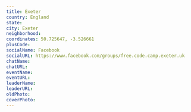 ```yaml
---
title: Exeter
country: England
state: 
city: Exeter
neighborhood: 
coordinates: 50.725647, -3.526661
plusCode:
socialName: Facebook
socialURL: https://www.facebook.com/groups/free.code.camp.exeter.uk
chatName:
chatURL:
eventName:
eventURL:
leaderName:
leaderURL:
oldPhoto: 
coverPhoto:
---
```

